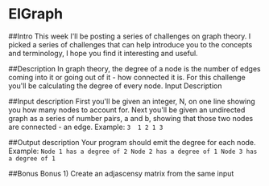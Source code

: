 # ElGraph

##Intro
This week I'll be posting a series of challenges on graph theory. I picked a series of challenges that can help introduce you to the concepts and terminology, I hope you find it interesting and useful.

##Description
In graph theory, the degree of a node is the number of edges coming into it or going out of it - how connected it is. For this challenge you'll be calculating the degree of every node.
Input Description

##Input description
First you'll be given an integer, N, on one line showing you how many nodes to account for. Next you'll be given an undirected graph as a series of number pairs, a and b, showing that those two nodes are connected - an edge. Example:
`3 
1 2
1 3`

##Output description
Your program should emit the degree for each node. Example:
`Node 1 has a degree of 2
Node 2 has a degree of 1
Node 3 has a degree of 1`

##Bonus
Bonus 1) Create an adjascensy matrix from the same input
